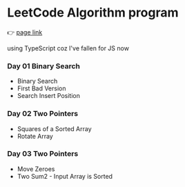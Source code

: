 # LeetCode Algorithm program

👉 [page link](https://leetcode.com/study-plan/algorithm/?progress=l70jxrm)

using TypeScript coz I've fallen for JS now

### Day 01 Binary Search
  * Binary Search
  * First Bad Version
  * Search Insert Position

### Day 02 Two Pointers
  * Squares of a Sorted Array
  * Rotate Array
 
### Day 03 Two Pointers
  * Move Zeroes
  * Two Sum2 - Input Array is Sorted
  


